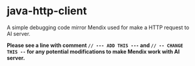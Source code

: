 # java-http-client
A simple debugging code mirror Mendix used for make a HTTP request to AI server.

__Please see a line with comment `// --- ADD THIS ---` and `// -- CHANGE THIS --` for any potential modifications to make Mendix work with AI server.__
